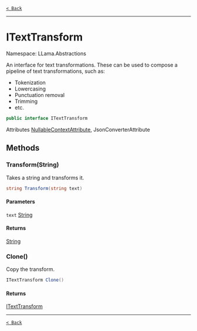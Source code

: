 [`< Back`](./)

---

# ITextTransform

Namespace: LLama.Abstractions

An interface for text transformations.
 These can be used to compose a pipeline of text transformations, such as:
 - Tokenization
 - Lowercasing
 - Punctuation removal
 - Trimming
 - etc.

```csharp
public interface ITextTransform
```

Attributes [NullableContextAttribute](https://docs.microsoft.com/en-us/dotnet/api/system.runtime.compilerservices.nullablecontextattribute), JsonConverterAttribute

## Methods

### **Transform(String)**

Takes a string and transforms it.

```csharp
string Transform(string text)
```

#### Parameters

`text` [String](https://docs.microsoft.com/en-us/dotnet/api/system.string)<br>

#### Returns

[String](https://docs.microsoft.com/en-us/dotnet/api/system.string)<br>

### **Clone()**

Copy the transform.

```csharp
ITextTransform Clone()
```

#### Returns

[ITextTransform](./llama.abstractions.itexttransform.md)<br>

---

[`< Back`](./)
